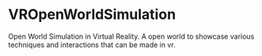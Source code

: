 # VROpenWorldSimulation
Open World Simulation in Virtual Reality. A open world to showcase various techniques and interactions that can be made in vr.
